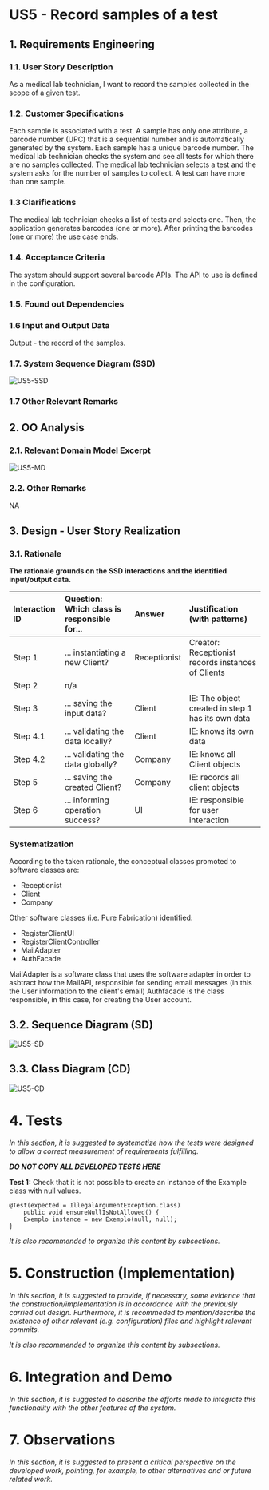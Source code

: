 # US5 - Record samples of a test

## 1. Requirements Engineering


### 1.1. User Story Description

As a medical lab technician, I want to record the samples collected in the scope of a given test.

### 1.2. Customer Specifications

Each sample is associated with a test. A sample has only one attribute, a barcode number (UPC) that is a sequential number and is automatically generated by the system. Each sample has a unique barcode number.
The medical lab technician checks the system and see all tests for which there are no samples collected. The medical lab technician selects a test and the system asks for the number of samples to collect.
A test can have more than one sample.

### 1.3 Clarifications

The medical lab technician checks a list of tests and selects one. Then, the application generates barcodes (one or more). After printing the barcodes (one or more) the use case ends.

### 1.4. Acceptance Criteria

The system should support several barcode APIs. The API to use is defined in the configuration.

### 1.5. Found out Dependencies

### 1.6 Input and Output Data

Output - the record of the samples.

### 1.7. System Sequence Diagram (SSD)

![US5-SSD](US5-SSD.svg)


### 1.7 Other Relevant Remarks



## 2. OO Analysis

### 2.1. Relevant Domain Model Excerpt 

![US5-MD](US5-MD.svg)

### 2.2. Other Remarks

NA


## 3. Design - User Story Realization 

### 3.1. Rationale

**The rationale grounds on the SSD interactions and the identified input/output data.**

| Interaction ID | Question: Which class is responsible for... | Answer  | Justification (with patterns)  |
|:-------------  |:--------------------- |:------------|:---------------------------- |
| Step 1  		 |	... instantiating a new Client?	 |   Receptionist          |  Creator: Receptionist records instances of Clients           |
| Step 2  		 |		n/a					 |             |                              |
| Step 3  		 |	... saving the input data?		 |      Client       | IE: The object created in step 1 has its own data                             |
| Step 4.1  		 |	... validating the data locally?						 |    Client         | IE: knows its own data                             |
| Step 4.2  		 |	... validating the data globally?						 |    Company         | IE: knows all Client objects                             |
| Step 5  		 |	... saving the created Client?						 |    Company         |    IE: records all client objects                          |
| Step 6  		 |	... informing operation success?						 |       UI      |    IE: responsible for user interaction                         |              

### Systematization ##

According to the taken rationale, the conceptual classes promoted to software classes are: 

 * Receptionist
 * Client
 * Company

Other software classes (i.e. Pure Fabrication) identified: 

 - RegisterClientUI  
 - RegisterClientController
 - MailAdapter
 - AuthFacade
 
MailAdapter is a software class that uses the software adapter in order to asbtract how the MailAPI, responsible for sending email messages (in this the User information to the client's email)
Authfacade is the class responsible, in this case, for creating the User account.

## 3.2. Sequence Diagram (SD)

![US5-SD](US5-SD.svg)

## 3.3. Class Diagram (CD)

![US5-CD](US5-CD.svg)

# 4. Tests 
*In this section, it is suggested to systematize how the tests were designed to allow a correct measurement of requirements fulfilling.* 

**_DO NOT COPY ALL DEVELOPED TESTS HERE_**

**Test 1:** Check that it is not possible to create an instance of the Example class with null values. 

	@Test(expected = IllegalArgumentException.class)
		public void ensureNullIsNotAllowed() {
		Exemplo instance = new Exemplo(null, null);
	}

*It is also recommended to organize this content by subsections.* 

# 5. Construction (Implementation)

*In this section, it is suggested to provide, if necessary, some evidence that the construction/implementation is in accordance with the previously carried out design. Furthermore, it is recommeded to mention/describe the existence of other relevant (e.g. configuration) files and highlight relevant commits.*

*It is also recommended to organize this content by subsections.* 

# 6. Integration and Demo 

*In this section, it is suggested to describe the efforts made to integrate this functionality with the other features of the system.*


# 7. Observations

*In this section, it is suggested to present a critical perspective on the developed work, pointing, for example, to other alternatives and or future related work.*






